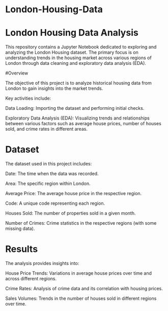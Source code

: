 # London-Housing-Data

# London Housing Data Analysis
This repository contains a Jupyter Notebook dedicated to exploring and analyzing the London Housing dataset. The primary focus is on understanding trends in the housing market across various regions of London through data cleaning and exploratory data analysis (EDA).

#Overview

The objective of this project is to analyze historical housing data from London to gain insights into the market trends. 

Key activities include:

Data Loading: Importing the dataset and performing initial checks.

Exploratory Data Analysis (EDA): Visualizing trends and relationships between various factors such as average house prices, number of houses sold, and crime rates in different areas.

# Dataset

The dataset used in this project includes:

Date: The time when the data was recorded.

Area: The specific region within London.

Average Price: The average house price in the respective region.

Code: A unique code representing each region.

Houses Sold: The number of properties sold in a given month.

Number of Crimes: Crime statistics in the respective regions (with some missing data).

# Results

The analysis provides insights into:

House Price Trends: Variations in average house prices over time and across different regions.

Crime Rates: Analysis of crime data and its correlation with housing prices.

Sales Volumes: Trends in the number of houses sold in different regions over time.
